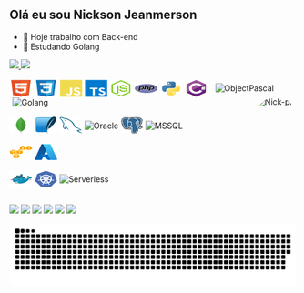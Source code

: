 ## Olá eu sou Nickson Jeanmerson

- 🔭 Hoje trabalho com Back-end
- 🌱 Estudando Golang
​          
<div>
  <a href="https://beacons.ai/nicksonjean">
    <img height="180em" src="https://github-readme-stats.vercel.app/api?username=nicksonjean&show_icons=true&theme=dracula&include_all_commits=true&count_private=true&custom_title=Estat%C3%ADsticas+de+Nickson+Jeanmerson&card_width=460" />
    <img height="180em" src="https://github-readme-stats.vercel.app/api/top-langs/?username=nicksonjean&layout=compact&lang_count=16&theme=dracula&custom_title=Linguagens+mais+usadas&card_width=335" />
  </a>
</div>
​
<div style="display: inline_block">
  <div>
    <div>
      <img align="center" alt="HTML5" title="HTML5" height="30" width="40" src="https://raw.githubusercontent.com/devicons/devicon/master/icons/html5/html5-original.svg">
      <img align="center" alt="CSS3" title="CSS3" height="30" width="40" src="https://raw.githubusercontent.com/devicons/devicon/master/icons/css3/css3-original.svg"> 
      <img align="center" alt="Js" title="JavaScript" height="30" width="40" src="https://raw.githubusercontent.com/devicons/devicon/master/icons/javascript/javascript-plain.svg">
      <img align="center" alt="Ts" title="TypeScript" height="30" width="40" src="https://raw.githubusercontent.com/devicons/devicon/master/icons/typescript/typescript-plain.svg">
      <img align="center" alt="Node" title="NodeJS" height="30" width="40" src="https://raw.githubusercontent.com/devicons/devicon/master/icons/nodejs/nodejs-original.svg">
      <img align="center" alt="PHP" title="PHP" height="30" width="40" src="https://raw.githubusercontent.com/devicons/devicon/master/icons/php/php-original.svg">
      <img align="center" alt="Python" title="Python" height="30" width="40" src="https://raw.githubusercontent.com/devicons/devicon/master/icons/python/python-original.svg">
      <img align="center" alt="CSharp" title="CSharp" height="30" width="40" src="https://raw.githubusercontent.com/devicons/devicon/master/icons/csharp/csharp-original.svg">
      <img align="center" alt="ObjectPascal" title="ObjectPascal" height="30" hspace="10" width="30" src="https://user-images.githubusercontent.com/3423282/123477765-e4013700-d5d4-11eb-876c-de9aab52153b.png">
      <img align="center" alt="Golang" title="Golang" height="30" hspace="5" width="30" src="https://assets.website-files.com/5f91be4e005cd64f4c7b491b/62323a2bfc3f0b4084866e66_GoLang%20One%20Color%20Blue.png">
      <img align="right" alt="Nick-pic" title="Nickson Jeanmerson" height="150" style="border-radius:50px;" src="https://cdn.discordapp.com/avatars/263806002653167619/e17e0928543beb6ffeac32fc970df2a1.webp?size=256">
    </div>    
    <br>
    <div>
      <img align="center" alt="MongoBD" title="MongoDB" height="30" width="40" src="https://raw.githubusercontent.com/devicons/devicon/master/icons/mongodb/mongodb-original.svg">
      <img align="center" alt="SQLite" title="SQLite" height="30" width="40" src="https://raw.githubusercontent.com/devicons/devicon/master/icons/sqlite/sqlite-original.svg">
      <img align="center" alt="MySQL" title="MySQL" height="30" width="40" src="https://raw.githubusercontent.com/devicons/devicon/master/icons/mysql/mysql-original.svg">
      <img align="center" alt="Oracle" title="Oracle" height="30" width="30" src="https://avatars.githubusercontent.com/u/94555368?s=280&v=4">
      <img align="center" alt="PostgreSQL" title="PostgreSQL" height="30" width="40" src="https://raw.githubusercontent.com/devicons/devicon/master/icons/postgresql/postgresql-original.svg">
      <img align="center" alt="MSSQL" title="Microsoft SQL Server" height="30" width="40" src="https://community.chocolatey.org/content/packageimages/sql-server-2019.15.0.2000.svg">
    </div>
    <br>
    <div>
      <img align="center" alt="AWS" title="AWS" height="30" width="40" src="https://raw.githubusercontent.com/devicons/devicon/master/icons/amazonwebservices/amazonwebservices-original.svg">
      <img align="center" alt="Azure" title="Azure" height="30" width="40" src="https://raw.githubusercontent.com/devicons/devicon/master/icons/azure/azure-original.svg">
    </div>
    <br>
    <div>
      <img align="center" alt="Docker" title="Docker" height="30" width="40" src="https://raw.githubusercontent.com/devicons/devicon/master/icons/docker/docker-original.svg">
      <img align="center" alt="Kubernetes" title="Kubernetes" height="30" width="40" src="https://raw.githubusercontent.com/devicons/devicon/master/icons/kubernetes/kubernetes-plain.svg">
      <img align="center" alt="Serverless" title="Serverless" height="30" width="40" src="https://www.svgrepo.com/show/354334/serverless.svg">
    </div>
  </div>
</div>

##

<div> 
  <a href = "mailto:nickson.jeanmerson@gmail.com"><img src="https://img.shields.io/badge/-Gmail-%23333?style=for-the-badge&logo=gmail&logoColor=white" target="_blank"></a>
  <a href="https://discordapp.com/users/263806002653167619" target="_blank"><img src="https://img.shields.io/badge/Discord-7289DA?style=for-the-badge&logo=discord&logoColor=white" target="_blank"></a> 
  <a href="https://www.linkedin.com/in/nickson-jeanmerson-96540942/" target="_blank"><img src="https://img.shields.io/badge/-LinkedIn-%230077B5?style=for-the-badge&logo=linkedin&logoColor=white" target="_blank"></a>
  <a href="https://www.facebook.com/nickson.jeanmerson" target="_blank"><img src="https://img.shields.io/badge/Facebook-1877F2?style=for-the-badge&logo=facebook&logoColor=white" target="_blank"></a>
  <a href="https://twitter.com/NicksonJean" target="_blank"><img src="https://img.shields.io/badge/Twitter-1DA1F2?style=for-the-badge&logo=twitter&logoColor=white" target="_blank"></a>
  <a href="https://visitorbadge.io/status?path=https%3A%2F%2Fgithub.com%2Fnicksonjean%2F"><img src="https://api.visitorbadge.io/api/visitors?path=https%3A%2F%2Fgithub.com%2Fnicksonjean%2F&label=VISITANTES&countColor=%23697689" /></a>
  
![Snake animation](https://github.com/nicksonjean/nicksonjean/blob/output/github-contribution-grid-snake.svg) 
  
</div>
